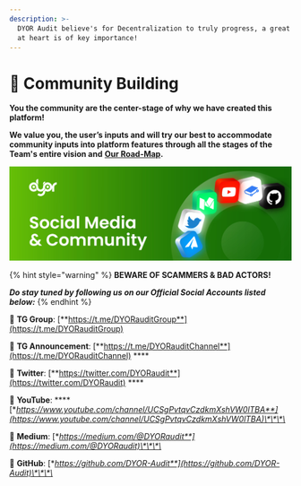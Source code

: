 ```yaml
---
description: >-
  DYOR Audit believe's for Decentralization to truly progress, a great community
  at heart is of key importance!
---
```


# 👥 Community Building

**You the community are the center-stage of why we have created this platform!**

**We value you, the user’s inputs and will try our best to accommodate community inputs into platform features through all the stages of the Team's entire vision and** [**Our Road-Map**](https://dyor-audit.gitbook.io/dyor-audit/our-road-map)**.**

![DYOR Audit - Social Media &amp; Community Handles](.gitbook/assets/dyor-audit-social-media.jpg)

{% hint style="warning" %}
**BEWARE OF SCAMMERS & BAD ACTORS!**

_**Do stay tuned by following us on our Official Social Accounts listed below:**_
{% endhint %}

📲 **TG Group**: [**https://t.me/DYORauditGroup**](https://t.me/DYORauditGroup) 

📲 **TG Announcement**: [**https://t.me/DYORauditChannel**](https://t.me/DYORauditChannel) ****

📲 **Twitter**: [**https://twitter.com/DYORaudit**](https://twitter.com/DYORaudit) ****

📲 **YouTube**: ****[**https://www.youtube.com/channel/UCSgPvtqvCzdkmXshVW0lTBA**](https://www.youtube.com/channel/UCSgPvtqvCzdkmXshVW0lTBA)\*\*\*\*

📲 **Medium**: [**https://medium.com/@DYORaudit**](https://medium.com/@DYORaudit)\*\*\*\*

📲 **GitHub**: [**https://github.com/DYOR-Audit**](https://github.com/DYOR-Audit)\*\*\*\*

